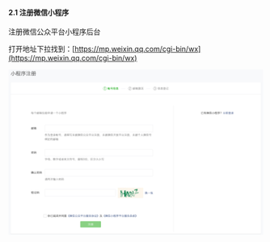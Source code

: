 #### 2.1 注册微信小程序

注册微信公众平台小程序后台

打开地址下拉找到：[https://mp.weixin.qq.com/cgi-bin/wx](https://mp.weixin.qq.com/cgi-bin/wx)

![图片](./image/6feb8257-d0e5-4d27-a43d-ca0de967ecf9.026.png)
